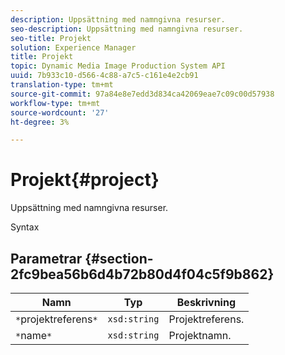 ```yaml
---
description: Uppsättning med namngivna resurser.
seo-description: Uppsättning med namngivna resurser.
seo-title: Projekt
solution: Experience Manager
title: Projekt
topic: Dynamic Media Image Production System API
uuid: 7b933c10-d566-4c88-a7c5-c161e4e2cb91
translation-type: tm+mt
source-git-commit: 97a84e8e7edd3d834ca42069eae7c09c00d57938
workflow-type: tm+mt
source-wordcount: '27'
ht-degree: 3%

---
```



# Projekt{#project}

Uppsättning med namngivna resurser.

Syntax

## Parametrar {#section-2fc9bea56b6d4b72b80d4f04c5f9b862}

| Namn | Typ | Beskrivning |
|---|---|---|
| `*`projektreferens`*` | `xsd:string` | Projektreferens. |
| `*`name`*` | `xsd:string` | Projektnamn. |

